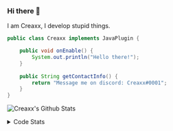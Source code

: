 ### Hi there 👋

I am Creaxx, I develop stupid things. 

```java
public class Creaxx implements JavaPlugin {

    public void onEnable() {
        System.out.println("Hello there!");
    }
    
    public String getContactInfo() {
        return "Message me on discord: Creaxx#0001";
    }
}
```

![Creaxx's Github Stats](https://github-readme-stats.vercel.app/api?username=CreaxxOG&show_icons=true&theme=dark&count_private=true)

<details>
  <summary>Code Stats</summary>

<!--START_SECTION:waka-->
![Code Time](http://img.shields.io/badge/Code%20Time-1%2C134%20hrs%2030%20mins-blue)

![Lines of code](https://img.shields.io/badge/From%20Hello%20World%20I%27ve%20Written-166%20lines%20of%20code-blue)

**🐱 My GitHub Data** 

> 📦 66.2 kB Used in GitHub's Storage 
 > 
> 🏆 823 Contributions in the Year 2023
 > 
> 🚫 Not Opted to Hire
 > 
> 📜 4 Public Repositories 
 > 
> 🔑 2 Private Repositories 
 > 
**I'm an Early 🐤** 

```text
🌞 Morning                177 commits         ██░░░░░░░░░░░░░░░░░░░░░░░   06.76 % 
🌆 Daytime                1158 commits        ███████████░░░░░░░░░░░░░░   44.23 % 
🌃 Evening                1241 commits        ████████████░░░░░░░░░░░░░   47.40 % 
🌙 Night                  42 commits          ░░░░░░░░░░░░░░░░░░░░░░░░░   01.60 % 
```
📅 **I'm Most Productive on Sunday** 

```text
Monday                   316 commits         ███░░░░░░░░░░░░░░░░░░░░░░   12.07 % 
Tuesday                  327 commits         ███░░░░░░░░░░░░░░░░░░░░░░   12.49 % 
Wednesday                324 commits         ███░░░░░░░░░░░░░░░░░░░░░░   12.38 % 
Thursday                 410 commits         ████░░░░░░░░░░░░░░░░░░░░░   15.66 % 
Friday                   238 commits         ██░░░░░░░░░░░░░░░░░░░░░░░   09.09 % 
Saturday                 496 commits         █████░░░░░░░░░░░░░░░░░░░░   18.95 % 
Sunday                   507 commits         █████░░░░░░░░░░░░░░░░░░░░   19.37 % 
```


📊 **This Week I Spent My Time On** 

```text
💬 Programming Languages: 
Java                     4 hrs 9 mins        ███████████████████████░░   91.12 % 
YAML                     9 mins              █░░░░░░░░░░░░░░░░░░░░░░░░   03.57 % 
XML                      7 mins              █░░░░░░░░░░░░░░░░░░░░░░░░   02.92 % 
Kotlin                   4 mins              ░░░░░░░░░░░░░░░░░░░░░░░░░   01.74 % 
Properties               1 min               ░░░░░░░░░░░░░░░░░░░░░░░░░   00.41 % 

🔥 Editors: 
IntelliJ                 4 hrs 33 mins       █████████████████████████   100.00 % 
```

**I Mostly Code in Java** 

```text
Java                     15 repos            ████████████████░░░░░░░░░   65.22 % 
Kotlin                   7 repos             ████████░░░░░░░░░░░░░░░░░   30.43 % 
EJS                      1 repo              █░░░░░░░░░░░░░░░░░░░░░░░░   04.35 % 
```




 Last Updated on 10/03/2023 06:26:21 UTC
<!--END_SECTION:waka-->
</details>
